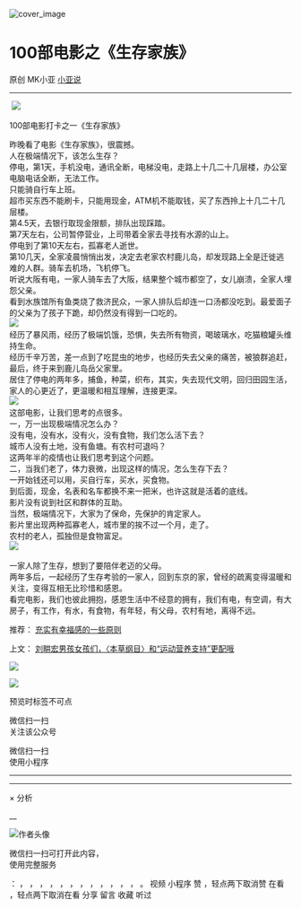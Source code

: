 ![cover_image](http://mmbiz.qpic.cn/mmbiz_jpg/A8SKDch4cJHCb9SWDW3lPeh3ooL05Zghq2o0zDpcsKMDqxXp3mD4smPIXu4XzhOVkIEialfNO5JKx5Pia5WQVsKQ/0?wx_fmt=jpeg)

#  100部电影之《生存家族》

原创  MK小亚  [ 小亚说 ](javascript:void\(0\);)

__ _ _ _ _

​
![](https://mmbiz.qpic.cn/mmbiz_jpg/A8SKDch4cJHCb9SWDW3lPeh3ooL05ZghddBAiacaFC6UvFawtM6uRQ5Vf7czAWuretXOAnf0fqxZ4HbKrpkIa2A/640?wx_fmt=jpeg)
​

100部电影打卡之一《生存家族》

  

昨晚看了电影《生存家族》，很震撼。  
人在极端情况下，该怎么生存？  
停电，第1天，手机没电，通讯全断，电梯没电，走路上十几二十几层楼，办公室电脑电话全断，无法工作。  
只能骑自行车上班。  
超市买东西不能刷卡，只能用现金，ATM机不能取钱，买了东西拎上十几二十几层楼。  
第4.5天，去银行取现金限额，排队出现踩踏。  ​  
第7天左右，公司暂停营业，上司带着全家去寻找有水源的山上。  
停电到了第10天左右，孤寡老人逝世。  
第10几天，全家凌晨悄悄出发，决定去老家农村鹿儿岛，却发现路上全是迁徙逃难的人群。骑车去机场，飞机停飞。  
听说大阪有电，一家人骑车去了大阪，结果整个城市都空了，女儿崩溃，全家人埋怨父亲。  
看到水族馆所有鱼类烧了救济民众，一家人排队后却连一口汤都没吃到。最爱面子的父亲为了孩子下跪，却仍然没有得到一口吃的。  
![](https://mmbiz.qpic.cn/mmbiz_jpg/A8SKDch4cJHCb9SWDW3lPeh3ooL05Zghl6qWWoQUYsTcUneuUI46KdGEGjQ5dMmXaLtZ1zibTqCtrJSNpectzFw/640?wx_fmt=jpeg)
​  
经历了暴风雨，经历了极端饥饿，恐惧，失去所有物资，喝玻璃水，吃猫粮罐头维持生命。  
经历千辛万苦，差一点到了吃昆虫的地步，也经历失去父亲的痛苦，被狼群追赶，最后，终于来到鹿儿岛岳父家里。  
居住了停电的两年多，捕鱼，种菜，织布，其实，失去现代文明，回归田园生活，家人的心更近了，更温暖和相互理解，连接更深。  
![](https://mmbiz.qpic.cn/mmbiz_jpg/A8SKDch4cJHCb9SWDW3lPeh3ooL05ZghVea4recxCicOPhwib6qXIs17icH995mpIh7udEd5wMybMUcky4pjzzA8w/640?wx_fmt=jpeg)
​  
这部电影，让我们思考的点很多。  
一，万一出现极端情况怎么办？  
没有电，没有水，没有火，没有食物，我们怎么活下去？  
城市人没有土地，没有鱼塘。有农村可退吗？  
这两年半的疫情也让我们思考到这个问题。  
二，当我们老了，体力衰微，出现这样的情况，怎么生存下去？  
一开始钱还可以用，买自行车，买水，买食物。  
到后面，现金，名表和名车都换不来一把米，也许这就是活着的底线。  
影片没有说到社区和群体的互助。  
当然，极端情况下，大家为了保命，先保护的肯定家人。  
影片里出现两种孤寡老人，城市里的挨不过一个月，走了。  
农村的老人，孤独但是食物富足。  
![](https://mmbiz.qpic.cn/mmbiz_jpg/A8SKDch4cJHCb9SWDW3lPeh3ooL05ZghibQ4e4sRbv31KUUo8ItTYvnvUR2iaOVj0XVapDlSMzS8nfzLT4YR637g/640?wx_fmt=jpeg)
​  
  
一家人除了生存，想到了要陪伴老迈的父母。  
两年多后，一起经历了生存考验的一家人，回到东京的家，曾经的疏离变得温暖和关注，变得互相无比珍惜和感恩。  
看完电影，我们也彼此拥抱，感恩生活中不经意的拥有，我们有电，有空调，有大房子，有工作，有水，有食物，有年轻，有父母，农村有地，离得不远。  
  

  

  

推荐： [ 充实有幸福感的一些原则
](https://mp.weixin.qq.com/s?__biz=MzUxNDAwNTk0MQ==&mid=2247484629&idx=2&sn=ebb5949af3adb8e3a345cb7d61c230ec&scene=21#wechat_redirect)  

上文： [ 刘畊宏男孩女孩们，〈本草纲目〉和“运动营养支持”更配哦
](https://mp.weixin.qq.com/s?__biz=MzUxNDAwNTk0MQ==&mid=2247484698&idx=1&sn=b9464c37a50205438ea0ac879895a253&scene=21#wechat_redirect)

![](https://mmbiz.qpic.cn/mmbiz_gif/b96CibCt70iaZ7Bia3Wm91cEuWhERXfCYjTia9tf7aMjVBNRETSa2NpGjCV6tyNvgCLos8LBgwEgxcwaIw8zdOsG7A/640?wx_fmt=gif)

![](https://mmbiz.qpic.cn/mmbiz_jpg/A8SKDch4cJEicCnqTxiatgGquhIicZ1wJ1Dth5YOOzoYV7U4N3HmiaO0vVAzjOpBVdtF0gnL632Fc7HqiaDmgveQDEw/640?wx_fmt=jpeg)

  

  

  

  

预览时标签不可点

微信扫一扫  
关注该公众号



微信扫一扫  
使用小程序

****



****



×  分析

__

![作者头像](http://mmbiz.qpic.cn/mmbiz_png/A8SKDch4cJE0KicTMyrVCx3VLqEgic5sJ1V5QeGZTibG9GLZlSCXSj5ByXNkib5PBrZVMkI41KKxgwE1K9gfypUeRg/0?wx_fmt=png)

微信扫一扫可打开此内容，  
使用完整服务

：  ，  ，  ，  ，  ，  ，  ，  ，  ，  ，  ，  ，  。  视频  小程序  赞  ，轻点两下取消赞  在看  ，轻点两下取消在看
分享  留言  收藏  听过

